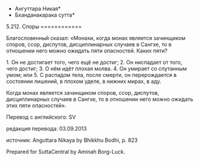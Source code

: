 * Ангуттара Никая*
* Бханданакарака сутта*

5\.212\. Споры
\=\=\=\=\=\=\=\=\=\=\=\=

Благословенный сказал: «Монахи, когда монах является зачинщиком споров, ссор, диспутов, дисциплинарных случаев в Сангхе, то в отношении него можно ожидать пяти опасностей\. Каких пяти?

1\. Он не достигает того, чего ещё не достиг;
2\. Он ниспадает от того, чего достиг;
3\. О нём идёт плохая молва\.
4\. Он умирает со спутанным умом; или
5\. С распадом тела, после смерти, он перерождается в состоянии лишений, в плохом уделе, в нижних мирах, в аду\.

Когда монах является зачинщиком споров, ссор, диспутов, дисциплинарных случаев в Сангхе, то в отношении него можно ожидать этих пяти опасностей»\.

Перевод с английского: SV

редакция перевода: 03\.09\.2013

источник: Anguttara Nikaya by Bhikkhu Bodhi, p\. 823

Prepared for SuttaCentral by Aminah Borg\-Luck\.